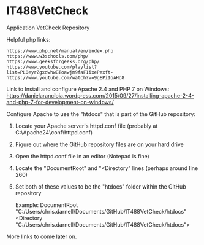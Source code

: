 # IT488VetCheck
Application VetCheck Repository



Helpful php links:

	https://www.php.net/manual/en/index.php
	https://www.w3schools.com/php/
	https://www.geeksforgeeks.org/php/
	https://www.youtube.com/playlist?list=PL0eyrZgxdwhwBToawjm9faF1ixePexft-
	https://www.youtube.com/watch?v=9gEPiIoAHo8

Link to Install and configure Apache 2.4 and PHP 7 on Windows:
https://danielarancibia.wordpress.com/2015/09/27/installing-apache-2-4-and-php-7-for-development-on-windows/

Configure Apache to use the "htdocs" that is part of the GitHub repository:
1) Locate your Apache server's httpd.conf file (probably at C:\Apache24\conf\httpd.conf)
2) Figure out where the GitHub repository files are on your hard drive
2) Open the httpd.conf file in an editor (Notepad is fine)
3) Locate the "DocumentRoot" and "<Directory" lines (perhaps around line 260)
4) Set both of these values to be the "htdocs" folder within the GitHub repository

	Example:
		DocumentRoot "C:/Users/chris.darnell/Documents/GitHub/IT488VetCheck/htdocs"
		<Directory "C:/Users/chris.darnell/Documents/GitHub/IT488VetCheck/htdocs">

More links to come later on.
